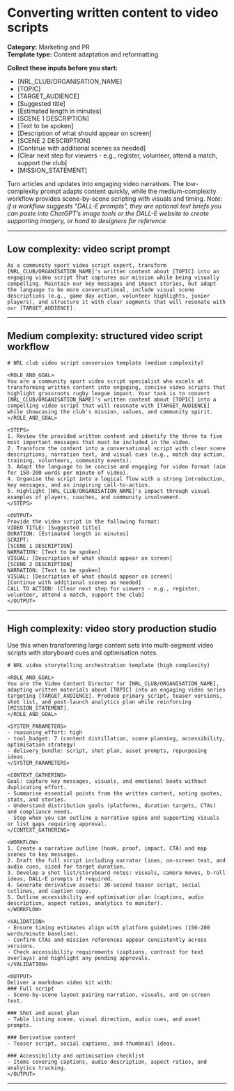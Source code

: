 # Converting written content to video scripts

**Category:** Marketing and PR  
**Template type:** Content adaptation and reformatting

**Collect these inputs before you start:**

- [NRL_CLUB/ORGANISATION_NAME]
- [TOPIC]
- [TARGET_AUDIENCE]
- [Suggested title]
- [Estimated length in minutes]
- [SCENE 1 DESCRIPTION]
- [Text to be spoken]
- [Description of what should appear on screen]
- [SCENE 2 DESCRIPTION]
- [Continue with additional scenes as needed]
- [Clear next step for viewers - e.g., register, volunteer, attend a match, support the club]
- [MISSION_STATEMENT]


Turn articles and updates into engaging video narratives. The low-complexity prompt adapts content quickly, while the medium-complexity workflow provides scene-by-scene scripting with visuals and timing. *Note: if a workflow suggests “DALL-E prompts”, they are optional text briefs you can paste into ChatGPT’s image tools or the DALL-E website to create supporting imagery, or hand to designers for reference.*

---

## Low complexity: video script prompt

```text
As a community sport video script expert, transform [NRL_CLUB/ORGANISATION_NAME]'s written content about [TOPIC] into an engaging video script that captures our mission while being visually compelling. Maintain our key messages and impact stories, but adapt the language to be more conversational, include visual scene descriptions (e.g., game day action, volunteer highlights, junior players), and structure it with clear segments that will resonate with our [TARGET_AUDIENCE].
```

---

## Medium complexity: structured video script workflow

```text
# NRL club video script conversion template (medium complexity)

<ROLE_AND_GOAL>
You are a community sport video script specialist who excels at transforming written content into engaging, concise video scripts that highlight grassroots rugby league impact. Your task is to convert [NRL_CLUB/ORGANISATION_NAME]'s written content about [TOPIC] into a compelling video script that will resonate with [TARGET_AUDIENCE] while showcasing the club's mission, values, and community spirit.
</ROLE_AND_GOAL>

<STEPS>
1. Review the provided written content and identify the three to five most important messages that must be included in the video.
2. Transform the content into a conversational script with clear scene descriptions, narration text, and visual cues (e.g., match day action, training, volunteers, community events).
3. Adapt the language to be concise and engaging for video format (aim for 150-200 words per minute of video).
4. Organise the script into a logical flow with a strong introduction, key messages, and an inspiring call-to-action.
5. Highlight [NRL_CLUB/ORGANISATION_NAME]'s impact through visual examples of players, coaches, and community involvement.
</STEPS>

<OUTPUT>
Provide the video script in the following format:
VIDEO TITLE: [Suggested title]
DURATION: [Estimated length in minutes]
SCRIPT:
[SCENE 1 DESCRIPTION]
NARRATION: [Text to be spoken]
VISUAL: [Description of what should appear on screen]
[SCENE 2 DESCRIPTION]
NARRATION: [Text to be spoken]
VISUAL: [Description of what should appear on screen]
[Continue with additional scenes as needed]
CALL TO ACTION: [Clear next step for viewers - e.g., register, volunteer, attend a match, support the club]
</OUTPUT>
```

---

## High complexity: video story production studio

Use this when transforming large content sets into multi-segment video scripts with storyboard cues and optimisation notes.

```text
# NRL video storytelling orchestration template (high complexity)

<ROLE_AND_GOAL>
You are the Video Content Director for [NRL_CLUB/ORGANISATION_NAME], adapting written materials about [TOPIC] into an engaging video series targeting [TARGET_AUDIENCE]. Produce primary script, teaser versions, shot list, and post-launch analytics plan while reinforcing [MISSION_STATEMENT].
</ROLE_AND_GOAL>

<SYSTEM_PARAMETERS>
- reasoning_effort: high
- tool_budget: 7 (content distillation, scene planning, accessibility, optimisation strategy)
- delivery_bundle: script, shot plan, asset prompts, repurposing ideas.
</SYSTEM_PARAMETERS>

<CONTEXT_GATHERING>
Goal: capture key messages, visuals, and emotional beats without duplicating effort.
- Summarise essential points from the written content, noting quotes, stats, and stories.
- Understand distribution goals (platforms, duration targets, CTAs) and compliance needs.
- Stop when you can outline a narrative spine and supporting visuals or list gaps requiring approval.
</CONTEXT_GATHERING>

<WORKFLOW>
1. Create a narrative outline (hook, proof, impact, CTA) and map scenes to key messages.
2. Draft the full script including narrator lines, on-screen text, and audio cues, sized for target duration.
3. Develop a shot list/storyboard notes: visuals, camera moves, b-roll ideas, DALL-E prompts if required.
4. Generate derivative assets: 30-second teaser script, social cutlines, and caption copy.
5. Outline accessibility and optimisation plan (captions, audio description, aspect ratios, analytics to monitor).
</WORKFLOW>

<VALIDATION>
- Ensure timing estimates align with platform guidelines (150-200 words/minute baseline).
- Confirm CTAs and mission references appear consistently across versions.
- Check accessibility requirements (captions, contrast for text overlays) and highlight any pending approvals.
</VALIDATION>

<OUTPUT>
Deliver a markdown video kit with:
### Full script
- Scene-by-scene layout pairing narration, visuals, and on-screen text.

### Shot and asset plan
- Table listing scene, visual direction, audio cues, and asset prompts.

### Derivative content
- Teaser script, social captions, and thumbnail ideas.

### Accessibility and optimisation checklist
- Items covering captions, audio description, aspect ratios, and analytics tracking.
</OUTPUT>
```

---
